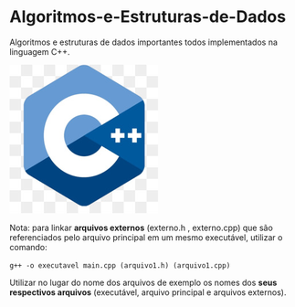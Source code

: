 # Algoritmos-e-Estruturas-de-Dados
Algoritmos e estruturas de dados importantes todos implementados na linguagem C++.

![C++ Logo](/images/cppLogo.png)

Nota: para linkar **arquivos externos** (externo.h , externo.cpp) que são referenciados pelo arquivo principal em um mesmo executável, utilizar o comando:

`g++ -o executavel main.cpp (arquivo1.h) (arquivo1.cpp)`

Utilizar no lugar do nome dos arquivos de exemplo os nomes dos **seus respectivos arquivos** (executável, arquivo principal e arquivos externos).
